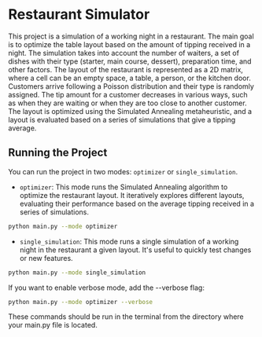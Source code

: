 # Restaurant Simulator

This project is a simulation of a working night in a restaurant. The main goal is to optimize the table layout based on the amount of tipping received in a night. The simulation takes into account the number of waiters, a set of dishes with their type (starter, main course, dessert), preparation time, and other factors. The layout of the restaurant is represented as a 2D matrix, where a cell can be an empty space, a table, a person, or the kitchen door. Customers arrive following a Poisson distribution and their type is randomly assigned. The tip amount for a customer decreases in various ways, such as when they are waiting or when they are too close to another customer. The layout is optimized using the Simulated Annealing metaheuristic, and a layout is evaluated based on a series of simulations that give a tipping average.

## Running the Project

You can run the project in two modes: `optimizer` or `single_simulation`. 

- `optimizer`: This mode runs the Simulated Annealing algorithm to optimize the restaurant layout. It iteratively explores different layouts, evaluating their performance based on the average tipping received in a series of simulations.


```bash
python main.py --mode optimizer
```

- `single_simulation`: This mode runs a single simulation of a working night in the restaurant a given layout. It's useful to quickly test changes or new features.

```bash
python main.py --mode single_simulation
```

If you want to enable verbose mode, add the --verbose flag:

```bash
python main.py --mode optimizer --verbose
```

These commands should be run in the terminal from the directory where your main.py file is located.

 